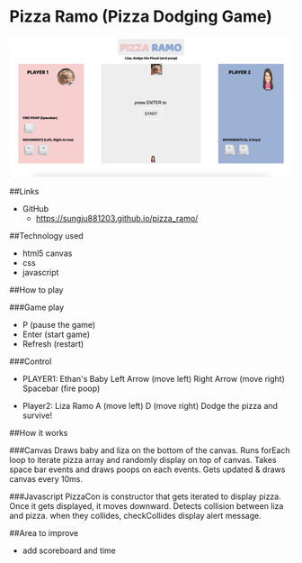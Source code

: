 # Pizza Ramo (Pizza Dodging Game)

![alt tag](https://github.com/rainrunner88/pizza_ramo/blob/master/Screen%20Shot%202016-09-09%20at%203.23.32%20PM.png)

##Links
- GitHub
	- https://sungju881203.github.io/pizza_ramo/

##Technology used
* html5 canvas
* css
* javascript


##How to play

###Game play
* P (pause the game)
* Enter (start game)
* Refresh (restart)

###Control
* PLAYER1: Ethan's Baby
  Left Arrow (move left)
  Right Arrow (move right)
  Spacebar (fire poop)

* Player2: Liza Ramo
  A (move left)
  D (move right)
  Dodge the pizza and survive!

##How it works

###Canvas
Draws baby and liza on the bottom of the canvas.
Runs forEach loop to iterate pizza array and randomly display on top of canvas.
Takes space bar events and draws poops on each events.
Gets updated & draws canvas every 10ms.

###Javascript
PizzaCon is constructor that gets iterated to display pizza.
Once it gets displayed, it moves downward.
Detects collision between liza and pizza. when they collides, checkCollides display alert message.

##Area to improve
* add scoreboard and time
